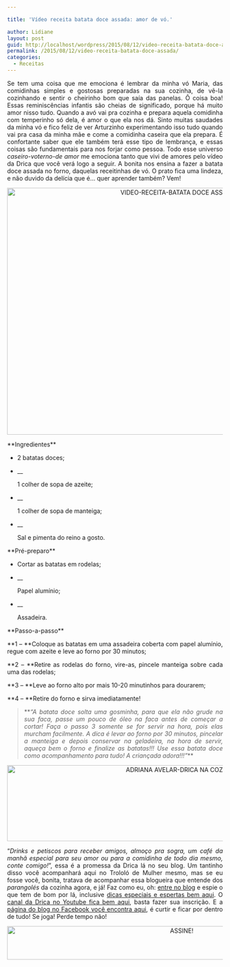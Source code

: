 ```yaml
---

title: 'Vídeo receita batata doce assada: amor de vó.'

author: Lidiane
layout: post
guid: http://localhost/wordpress/2015/08/12/video-receita-batata-doce-assada/
permalink: /2015/08/12/video-receita-batata-doce-assada/
categories:
  - Receitas
---
```

<p align="justify">
  Se tem uma coisa que me emociona é lembrar da minha vó Maria, das comidinhas simples e gostosas preparadas na sua cozinha, de vê-la cozinhando e sentir o cheirinho bom que saía das panelas. Ô coisa boa! Essas reminiscências infantis são cheias de significado, porque há muito amor nisso tudo. Quando a avó vai pra cozinha e prepara aquela comidinha com temperinho só dela, é amor o que ela nos dá. Sinto muitas saudades da minha vó e fico feliz de ver Arturzinho experimentando isso tudo quando vai pra casa da minha mãe e come a comidinha caseira que ela prepara. É confortante saber que ele também terá esse tipo de lembrança, e essas coisas são fundamentais para nos forjar como pessoa. Todo esse universo <em>caseiro-voterno-de amor</em> me emociona tanto que vivi de amores pelo vídeo da Drica que você verá logo a seguir. A bonita nos ensina a fazer a batata doce assada no forno, daquelas receitinhas de vó. O prato fica uma lindeza, e não duvido da delícia que é… quer aprender também? Vem!
</p>

<p align="center">
  <a href="http://www.trololodemulher.com.br/blog/wp-content/uploads/2015/08/VIDEO-RECEITA-BATATA-DOCE-ASSADA2.jpg"><img class="alignnone size-full wp-image-11287" src="http://www.trololodemulher.com.br/blog/wp-content/uploads/2015/08/VIDEO-RECEITA-BATATA-DOCE-ASSADA2.jpg" alt="VIDEO-RECEITA-BATATA DOCE ASSADA[2]" width="800" height="575" /></a>
</p>

<p align="justify">
  **Ingredientes**
</p>

  * <p align="justify">
      2 batatas doces;
    </p>

  * __ <p align="justify">
      1 colher de sopa de azeite;
    </p>

  * __ <p align="justify">
      1 colher de sopa de manteiga;
    </p>

  * __ <p align="justify">
      Sal e pimenta do reino a gosto.
    </p>

<p align="justify">
  **Pré-preparo**
</p>

  * <p align="justify">
      Cortar as batatas em rodelas;
    </p>

  * __ <p align="justify">
      Papel alumínio;
    </p>

  * __ <p align="justify">
      Assadeira.
    </p>

<p align="justify">
  **Passo-a-passo**
</p>

<p align="justify">
  **1 – **Coloque as batatas em uma assadeira coberta com papel alumínio, regue com azeite e leve ao forno por 30 minutos;
</p>

<p align="justify">
  **2 – **Retire as rodelas do forno, vire-as, pincele manteiga sobre cada uma das rodelas;
</p>

<p align="justify">
  **3 – **Leve ao forno alto por mais 10-20 minutinhos para dourarem;
</p>

<p align="justify">
  **4 – **Retire do forno e sirva imediatamente!
</p>

> <p align="justify">
>   **<em>“A batata doce solta uma gosminha, para que ela não grude na sua faca, passe um pouco de óleo na faca antes de começar a cortar! Faça o passo 3 somente se for servir na hora, pois elas murcham facilmente. A dica é levar ao forno por 30 minutos, pincelar a manteiga e depois conservar na geladeira, na hora de servir, aqueça bem o forno e finalize as batatas!!! Use essa batata doce como acompanhamento para tudo! A criançada adora!!!”</em>**
> </p>

<p align="center">
</p>

<p align="center">
  <a href="http://www.trololodemulher.com.br/blog/wp-content/uploads/2015/08/ADRIANA-AVELAR-DRICA-NA-COZINHA.jpg"><img class="alignnone size-full wp-image-11291" src="http://www.trololodemulher.com.br/blog/wp-content/uploads/2015/08/ADRIANA-AVELAR-DRICA-NA-COZINHA.jpg" alt="ADRIANA AVELAR-DRICA NA COZINHA" width="800" height="177" /></a>
</p>

<p align="justify">
  “<em>Drinks e petiscos para receber amigos, almoço pra sogra, um café da manhã especial para seu amor ou para a comidinha de todo dia mesmo, conte comigo!</em>”, essa é a promessa da Drica lá no seu blog. Um tantinho disso você acompanhará aqui no Trololó de Mulher mesmo, mas se eu fosse você, bonita, tratava de acompanhar essa blogueira que entende dos <em>parangolés</em> da cozinha agora, e já! Faz como eu, oh: <a href="http://www.dricanacozinha.com.br/" target="_blank">entre no blog</a> e espie o que tem de bom por lá, inclusive <a href="http://www.dricanacozinha.com.br/dicas/" target="_blank">dicas especiais e espertas bem aqui</a>. O <a href="https://www.youtube.com/channel/UC1mIECRirlkQIq0aqAsOk_A" target="_blank">canal da Drica no Youtube fica bem aqui</a>, basta fazer sua inscrição. E a <a href="https://www.facebook.com/dricanacozinha/timeline" target="_blank">página do blog no Facebook você encontra aqui</a>, é curtir e ficar por dentro de tudo! Se joga! Perde tempo não!
</p>

<p align="center">
  <a href="http://feedburner.google.com/fb/a/mailverify?uri=blogBichaFemea&loc=en_US" target="_blank"><img class="alignnone size-full wp-image-10439" src="http://www.trololodemulher.com.br/blog/wp-content/uploads/2014/09/ASSINE.png" alt="ASSINE!" width="800" height="78" /></a>
</p>

<p align="justify">